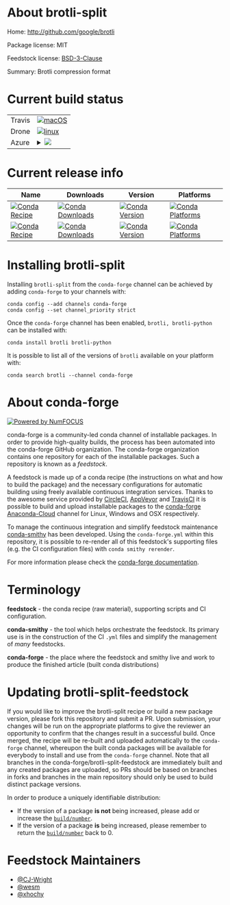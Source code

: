 About brotli-split
==================

Home: http://github.com/google/brotli

Package license: MIT

Feedstock license: [BSD-3-Clause](https://github.com/conda-forge/brotli-feedstock/blob/master/LICENSE.txt)

Summary: Brotli compression format

Current build status
====================


<table><tr>
    <td>Travis</td>
    <td>
      <a href="https://travis-ci.com/conda-forge/brotli-feedstock">
        <img alt="macOS" src="https://img.shields.io/travis/com/conda-forge/brotli-feedstock/master.svg?label=macOS">
      </a>
    </td>
  </tr><tr>
    <td>Drone</td>
    <td>
      <a href="https://cloud.drone.io/conda-forge/brotli-feedstock">
        <img alt="linux" src="https://img.shields.io/drone/build/conda-forge/brotli-feedstock/master.svg?label=Linux">
      </a>
    </td>
  </tr>
    
  <tr>
    <td>Azure</td>
    <td>
      <details>
        <summary>
          <a href="https://dev.azure.com/conda-forge/feedstock-builds/_build/latest?definitionId=112&branchName=master">
            <img src="https://dev.azure.com/conda-forge/feedstock-builds/_apis/build/status/brotli-feedstock?branchName=master">
          </a>
        </summary>
        <table>
          <thead><tr><th>Variant</th><th>Status</th></tr></thead>
          <tbody><tr>
              <td>linux_64</td>
              <td>
                <a href="https://dev.azure.com/conda-forge/feedstock-builds/_build/latest?definitionId=112&branchName=master">
                  <img src="https://dev.azure.com/conda-forge/feedstock-builds/_apis/build/status/brotli-feedstock?branchName=master&jobName=linux&configuration=linux_64_" alt="variant">
                </a>
              </td>
            </tr><tr>
              <td>linux_aarch64</td>
              <td>
                <a href="https://dev.azure.com/conda-forge/feedstock-builds/_build/latest?definitionId=112&branchName=master">
                  <img src="https://dev.azure.com/conda-forge/feedstock-builds/_apis/build/status/brotli-feedstock?branchName=master&jobName=linux&configuration=linux_aarch64_" alt="variant">
                </a>
              </td>
            </tr><tr>
              <td>linux_ppc64le</td>
              <td>
                <a href="https://dev.azure.com/conda-forge/feedstock-builds/_build/latest?definitionId=112&branchName=master">
                  <img src="https://dev.azure.com/conda-forge/feedstock-builds/_apis/build/status/brotli-feedstock?branchName=master&jobName=linux&configuration=linux_ppc64le_" alt="variant">
                </a>
              </td>
            </tr><tr>
              <td>osx_64</td>
              <td>
                <a href="https://dev.azure.com/conda-forge/feedstock-builds/_build/latest?definitionId=112&branchName=master">
                  <img src="https://dev.azure.com/conda-forge/feedstock-builds/_apis/build/status/brotli-feedstock?branchName=master&jobName=osx&configuration=osx_64_" alt="variant">
                </a>
              </td>
            </tr><tr>
              <td>osx_arm64</td>
              <td>
                <a href="https://dev.azure.com/conda-forge/feedstock-builds/_build/latest?definitionId=112&branchName=master">
                  <img src="https://dev.azure.com/conda-forge/feedstock-builds/_apis/build/status/brotli-feedstock?branchName=master&jobName=osx&configuration=osx_arm64_" alt="variant">
                </a>
              </td>
            </tr><tr>
              <td>win_64</td>
              <td>
                <a href="https://dev.azure.com/conda-forge/feedstock-builds/_build/latest?definitionId=112&branchName=master">
                  <img src="https://dev.azure.com/conda-forge/feedstock-builds/_apis/build/status/brotli-feedstock?branchName=master&jobName=win&configuration=win_64_" alt="variant">
                </a>
              </td>
            </tr>
          </tbody>
        </table>
      </details>
    </td>
  </tr>
</table>

Current release info
====================

| Name | Downloads | Version | Platforms |
| --- | --- | --- | --- |
| [![Conda Recipe](https://img.shields.io/badge/recipe-brotli-green.svg)](https://anaconda.org/conda-forge/brotli) | [![Conda Downloads](https://img.shields.io/conda/dn/conda-forge/brotli.svg)](https://anaconda.org/conda-forge/brotli) | [![Conda Version](https://img.shields.io/conda/vn/conda-forge/brotli.svg)](https://anaconda.org/conda-forge/brotli) | [![Conda Platforms](https://img.shields.io/conda/pn/conda-forge/brotli.svg)](https://anaconda.org/conda-forge/brotli) |
| [![Conda Recipe](https://img.shields.io/badge/recipe-brotli--python-green.svg)](https://anaconda.org/conda-forge/brotli-python) | [![Conda Downloads](https://img.shields.io/conda/dn/conda-forge/brotli-python.svg)](https://anaconda.org/conda-forge/brotli-python) | [![Conda Version](https://img.shields.io/conda/vn/conda-forge/brotli-python.svg)](https://anaconda.org/conda-forge/brotli-python) | [![Conda Platforms](https://img.shields.io/conda/pn/conda-forge/brotli-python.svg)](https://anaconda.org/conda-forge/brotli-python) |

Installing brotli-split
=======================

Installing `brotli-split` from the `conda-forge` channel can be achieved by adding `conda-forge` to your channels with:

```
conda config --add channels conda-forge
conda config --set channel_priority strict
```

Once the `conda-forge` channel has been enabled, `brotli, brotli-python` can be installed with:

```
conda install brotli brotli-python
```

It is possible to list all of the versions of `brotli` available on your platform with:

```
conda search brotli --channel conda-forge
```


About conda-forge
=================

[![Powered by NumFOCUS](https://img.shields.io/badge/powered%20by-NumFOCUS-orange.svg?style=flat&colorA=E1523D&colorB=007D8A)](http://numfocus.org)

conda-forge is a community-led conda channel of installable packages.
In order to provide high-quality builds, the process has been automated into the
conda-forge GitHub organization. The conda-forge organization contains one repository
for each of the installable packages. Such a repository is known as a *feedstock*.

A feedstock is made up of a conda recipe (the instructions on what and how to build
the package) and the necessary configurations for automatic building using freely
available continuous integration services. Thanks to the awesome service provided by
[CircleCI](https://circleci.com/), [AppVeyor](https://www.appveyor.com/)
and [TravisCI](https://travis-ci.com/) it is possible to build and upload installable
packages to the [conda-forge](https://anaconda.org/conda-forge)
[Anaconda-Cloud](https://anaconda.org/) channel for Linux, Windows and OSX respectively.

To manage the continuous integration and simplify feedstock maintenance
[conda-smithy](https://github.com/conda-forge/conda-smithy) has been developed.
Using the ``conda-forge.yml`` within this repository, it is possible to re-render all of
this feedstock's supporting files (e.g. the CI configuration files) with ``conda smithy rerender``.

For more information please check the [conda-forge documentation](https://conda-forge.org/docs/).

Terminology
===========

**feedstock** - the conda recipe (raw material), supporting scripts and CI configuration.

**conda-smithy** - the tool which helps orchestrate the feedstock.
                   Its primary use is in the construction of the CI ``.yml`` files
                   and simplify the management of *many* feedstocks.

**conda-forge** - the place where the feedstock and smithy live and work to
                  produce the finished article (built conda distributions)


Updating brotli-split-feedstock
===============================

If you would like to improve the brotli-split recipe or build a new
package version, please fork this repository and submit a PR. Upon submission,
your changes will be run on the appropriate platforms to give the reviewer an
opportunity to confirm that the changes result in a successful build. Once
merged, the recipe will be re-built and uploaded automatically to the
`conda-forge` channel, whereupon the built conda packages will be available for
everybody to install and use from the `conda-forge` channel.
Note that all branches in the conda-forge/brotli-split-feedstock are
immediately built and any created packages are uploaded, so PRs should be based
on branches in forks and branches in the main repository should only be used to
build distinct package versions.

In order to produce a uniquely identifiable distribution:
 * If the version of a package **is not** being increased, please add or increase
   the [``build/number``](https://docs.conda.io/projects/conda-build/en/latest/resources/define-metadata.html#build-number-and-string).
 * If the version of a package **is** being increased, please remember to return
   the [``build/number``](https://docs.conda.io/projects/conda-build/en/latest/resources/define-metadata.html#build-number-and-string)
   back to 0.

Feedstock Maintainers
=====================

* [@CJ-Wright](https://github.com/CJ-Wright/)
* [@wesm](https://github.com/wesm/)
* [@xhochy](https://github.com/xhochy/)

